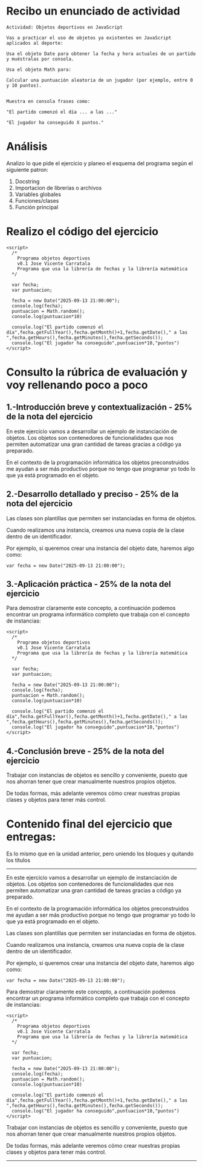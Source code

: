 # Recibo un enunciado de actividad

```
Actividad: Objetos deportivos en JavaScript

Vas a practicar el uso de objetos ya existentes en JavaScript aplicados al deporte:

Usa el objeto Date para obtener la fecha y hora actuales de un partido y muéstralas por consola.

Usa el objeto Math para:

Calcular una puntuación aleatoria de un jugador (por ejemplo, entre 0 y 10 puntos).


Muestra en consola frases como:

"El partido comenzó el día ... a las ..."

"El jugador ha conseguido X puntos."
```

# Análisis

Analizo lo que pide el ejercicio y planeo el esquema del programa según el siguiente patron:

1. Docstring
2. Importacion de librerías o archivos
3. Variables globales
4. Funciones/clases
5. Función principal

# Realizo el código del ejercicio

```
<script>
  /*
    Programa objetos deportivos
    v0.1 Jose Vicente Carratala
    Programa que usa la librería de fechas y la librería matemática
  */

  var fecha;
  var puntuacion;

  fecha = new Date("2025-09-13 21:00:00");
  console.log(fecha);
  puntuacion = Math.random();
  console.log(puntuacion*10)
  
  console.log("El partido comenzó el día",fecha.getFullYear(),fecha.getMonth()+1,fecha.getDate()," a las ",fecha.getHours(),fecha.getMinutes(),fecha.getSeconds());
  console.log("El jugador ha conseguido",puntuacion*10,"puntos")
</script>
```

# Consulto la rúbrica de evaluación y voy rellenando poco a poco

## 1.-Introducción breve y contextualización - 25% de la nota del ejercicio

En este ejercicio vamos a desarrollar un ejemplo de instanciación de objetos. Los objetos son contenedores de funcionalidades que nos permiten automatizar una gran cantidad de tareas gracias a código ya preparado.

En el contexto de la programación informática los objetos preconstruidos me ayudan a ser más productivo porque no tengo que programar yo todo lo que ya está programado en el objeto.

## 2.-Desarrollo detallado y preciso - 25% de la nota del ejercicio

Las clases son plantillas que permiten ser instanciadas en forma de objetos. 

Cuando realizamos una instancia, creamos una nueva copia de la clase dentro de un identificador.

Por ejemplo, si queremos crear una instancia del objeto date, haremos algo como:

```
var fecha = new Date("2025-09-13 21:00:00");
```

## 3.-Aplicación práctica - 25% de la nota del ejercicio

Para demostrar claramente este concepto, a continuación podemos encontrar un programa informático completo que trabaja con el concepto de instancias:

```
<script>
  /*
    Programa objetos deportivos
    v0.1 Jose Vicente Carratala
    Programa que usa la librería de fechas y la librería matemática
  */

  var fecha;
  var puntuacion;

  fecha = new Date("2025-09-13 21:00:00");
  console.log(fecha);
  puntuacion = Math.random();
  console.log(puntuacion*10)
  
  console.log("El partido comenzó el día",fecha.getFullYear(),fecha.getMonth()+1,fecha.getDate()," a las ",fecha.getHours(),fecha.getMinutes(),fecha.getSeconds());
  console.log("El jugador ha conseguido",puntuacion*10,"puntos")
</script>
```

## 4.-Conclusión breve - 25% de la nota del ejercicio

Trabajar con instancias de objetos es sencillo y conveniente, puesto que nos ahorran tener que crear manualmente nuestros propios objetos.

De todas formas, más adelante veremos cómo crear nuestras propias clases y objetos para tener más control.

# Contenido final del ejercicio que entregas:

Es lo mismo que en la unidad anterior, pero  uniendo los bloques y quitando los títulos

---

En este ejercicio vamos a desarrollar un ejemplo de instanciación de objetos. Los objetos son contenedores de funcionalidades que nos permiten automatizar una gran cantidad de tareas gracias a código ya preparado.

En el contexto de la programación informática los objetos preconstruidos me ayudan a ser más productivo porque no tengo que programar yo todo lo que ya está programado en el objeto.

Las clases son plantillas que permiten ser instanciadas en forma de objetos. 

Cuando realizamos una instancia, creamos una nueva copia de la clase dentro de un identificador.

Por ejemplo, si queremos crear una instancia del objeto date, haremos algo como:

```
var fecha = new Date("2025-09-13 21:00:00");
```

Para demostrar claramente este concepto, a continuación podemos encontrar un programa informático completo que trabaja con el concepto de instancias:

```
<script>
  /*
    Programa objetos deportivos
    v0.1 Jose Vicente Carratala
    Programa que usa la librería de fechas y la librería matemática
  */

  var fecha;
  var puntuacion;

  fecha = new Date("2025-09-13 21:00:00");
  console.log(fecha);
  puntuacion = Math.random();
  console.log(puntuacion*10)
  
  console.log("El partido comenzó el día",fecha.getFullYear(),fecha.getMonth()+1,fecha.getDate()," a las ",fecha.getHours(),fecha.getMinutes(),fecha.getSeconds());
  console.log("El jugador ha conseguido",puntuacion*10,"puntos")
</script>
```

Trabajar con instancias de objetos es sencillo y conveniente, puesto que nos ahorran tener que crear manualmente nuestros propios objetos.

De todas formas, más adelante veremos cómo crear nuestras propias clases y objetos para tener más control.

---
